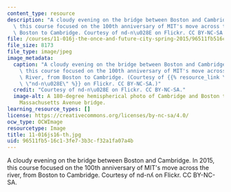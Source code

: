 ```yaml
---
content_type: resource
description: "A cloudy evening on the bridge between Boston and Cambridge. In 2015,\
  \ this course focused on the 100th anniversary of MIT's move across the river, from\
  \ Boston to Cambridge. Courtesy of nd-n\u028E on Flickr. CC BY-NC-SA."
file: /courses/11-016j-the-once-and-future-city-spring-2015/96511fb516c13fe73b3cf32a1fa07a4b_11-016js16-th.jpg
file_size: 8173
file_type: image/jpeg
image_metadata:
  caption: "A cloudy evening on the bridge between Boston and Cambridge. In 2015,\
    \ this course focused on the 100th anniversary of MIT's move across the Charles\
    \ River, from Boston to Cambridge. (Courtesy of {{% resource_link \"19608df3-9c5d-4a25-ae44-d8f72c7217dd\"\
    \ \"nd-n\u028E\" %}} on Flickr. CC BY-NC-SA.)"
  credit: "Courtesy of nd-n\u028E on Flickr. CC BY-NC-SA."
  image-alt: A 180-degree hemispherical photo of Cambridge and Boston taken from the
    Massachusetts Avenue bridge.
learning_resource_types: []
license: https://creativecommons.org/licenses/by-nc-sa/4.0/
ocw_type: OCWImage
resourcetype: Image
title: 11-016js16-th.jpg
uid: 96511fb5-16c1-3fe7-3b3c-f32a1fa07a4b
---
```

A cloudy evening on the bridge between Boston and Cambridge. In 2015, this course focused on the 100th anniversary of MIT's move across the river, from Boston to Cambridge. Courtesy of nd-nʎ on Flickr. CC BY-NC-SA.